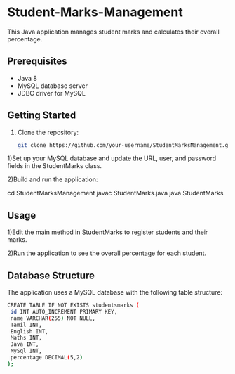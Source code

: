 # Student-Marks-Management

This Java application manages student marks and calculates their overall percentage.

## Prerequisites

- Java 8 
- MySQL database server
- JDBC driver for MySQL

## Getting Started

1. Clone the repository:

   ```bash
   git clone https://github.com/your-username/StudentMarksManagement.git.
   
1)Set up your MySQL database and update the URL, user, and password fields in the StudentMarks class.

2)Build and run the application:

cd StudentMarksManagement
javac StudentMarks.java
java StudentMarks


## Usage
1)Edit the main method in StudentMarks to register students and their marks.

2)Run the application to see the overall percentage for each student.

## Database Structure
The application uses a MySQL database with the following table structure:
   
   ```bash
CREATE TABLE IF NOT EXISTS studentsmarks (
    id INT AUTO_INCREMENT PRIMARY KEY,
    name VARCHAR(255) NOT NULL,
    Tamil INT,
    English INT,
    Maths INT,
    Java INT,
    MySql INT,
    percentage DECIMAL(5,2)
);


 
 



 



